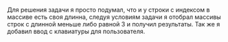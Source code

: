 Для решения задачи я просто подумал, что и у строки с индексом в массиве есть своя длинна, следуя условиям задачи я отобрал массивы строк с длинной меньше либо равной 3 и получил результаты. Так же я добавил ввод с клавиатуры для пользователя.
